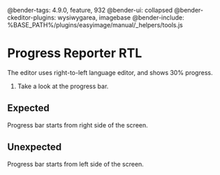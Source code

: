 @bender-tags: 4.9.0, feature, 932
@bender-ui: collapsed
@bender-ckeditor-plugins: wysiwygarea, imagebase
@bender-include: %BASE_PATH%/plugins/easyimage/manual/_helpers/tools.js

# Progress Reporter RTL

The editor uses right-to-left language editor, and shows 30% progress.

1. Take a look at the progress bar.

## Expected

Progress bar starts from right side of the screen.

## Unexpected

Progress bar starts from left side of the screen.
